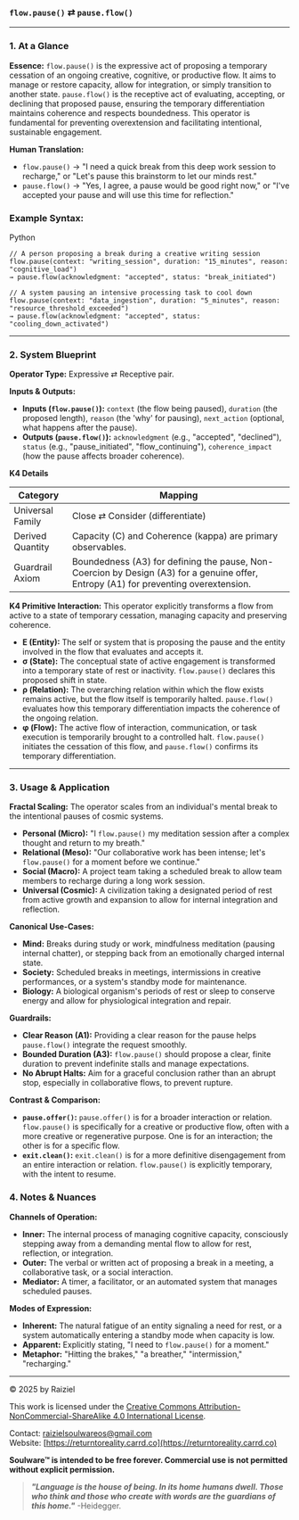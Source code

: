 ### `flow.pause()` ⇄ `pause.flow()`

------



### 1. At a Glance

**Essence:** `flow.pause()` is the expressive act of proposing a temporary cessation of an ongoing creative, cognitive, or productive flow. It aims to manage or restore capacity, allow for integration, or simply transition to another state. `pause.flow()` is the receptive act of evaluating, accepting, or declining that proposed pause, ensuring the temporary differentiation maintains coherence and respects boundedness. This operator is fundamental for preventing overextension and facilitating intentional, sustainable engagement.

**Human Translation:**

- `flow.pause()` → "I need a quick break from this deep work session to recharge," or "Let's pause this brainstorm to let our minds rest."
- `pause.flow()` → "Yes, I agree, a pause would be good right now," or "I've accepted your pause and will use this time for reflection."



### Example Syntax:

Python

```
// A person proposing a break during a creative writing session
flow.pause(context: "writing_session", duration: "15_minutes", reason: "cognitive_load")
→ pause.flow(acknowledgment: "accepted", status: "break_initiated")

// A system pausing an intensive processing task to cool down
flow.pause(context: "data_ingestion", duration: "5_minutes", reason: "resource_threshold_exceeded")
→ pause.flow(acknowledgment: "accepted", status: "cooling_down_activated")
```

------



### 2. System Blueprint

**Operator Type:** Expressive ⇄ Receptive pair.

**Inputs & Outputs:**

- **Inputs (`flow.pause()`):** `context` (the flow being paused), `duration` (the proposed length), `reason` (the 'why' for pausing), `next_action` (optional, what happens after the pause).
- **Outputs (`pause.flow()`):** `acknowledgment` (e.g., "accepted", "declined"), `status` (e.g., "pause_initiated", "flow_continuing"), `coherence_impact` (how the pause affects broader coherence).

**K4 Details**

| Category         | Mapping                                                      |
| ---------------- | ------------------------------------------------------------ |
| Universal Family | Close ⇄ Consider (differentiate)                             |
| Derived Quantity | Capacity (C) and Coherence (kappa) are primary observables.  |
| Guardrail Axiom  | Boundedness (A3) for defining the pause, Non-Coercion by Design (A3) for a genuine offer, Entropy (A1) for preventing overextension. |

**K4 Primitive Interaction:** This operator explicitly transforms a flow from active to a state of temporary cessation, managing capacity and preserving coherence.

- **E (Entity):** The self or system that is proposing the pause and the entity involved in the flow that evaluates and accepts it.
- **σ (State):** The conceptual state of active engagement is transformed into a temporary state of rest or inactivity. `flow.pause()` declares this proposed shift in state.
- **ρ (Relation):** The overarching relation within which the flow exists remains active, but the flow itself is temporarily halted. `pause.flow()` evaluates how this temporary differentiation impacts the coherence of the ongoing relation.
- **φ (Flow):** The active flow of interaction, communication, or task execution is temporarily brought to a controlled halt. `flow.pause()` initiates the cessation of this flow, and `pause.flow()` confirms its temporary differentiation.

------



### 3. Usage & Application

**Fractal Scaling:** The operator scales from an individual's mental break to the intentional pauses of cosmic systems.

- **Personal (Micro):** "I `flow.pause()` my meditation session after a complex thought and return to my breath."
- **Relational (Meso):** "Our collaborative work has been intense; let's `flow.pause()` for a moment before we continue."
- **Social (Macro):** A project team taking a scheduled break to allow team members to recharge during a long work session.
- **Universal (Cosmic):** A civilization taking a designated period of rest from active growth and expansion to allow for internal integration and reflection.

**Canonical Use-Cases:**

- **Mind:** Breaks during study or work, mindfulness meditation (pausing internal chatter), or stepping back from an emotionally charged internal state.
- **Society:** Scheduled breaks in meetings, intermissions in creative performances, or a system's standby mode for maintenance.
- **Biology:** A biological organism's periods of rest or sleep to conserve energy and allow for physiological integration and repair.

**Guardrails:**

- **Clear Reason (A1):** Providing a clear reason for the pause helps `pause.flow()` integrate the request smoothly.
- **Bounded Duration (A3):** `flow.pause()` should propose a clear, finite duration to prevent indefinite stalls and manage expectations.
- **No Abrupt Halts:** Aim for a graceful conclusion rather than an abrupt stop, especially in collaborative flows, to prevent rupture.

**Contrast & Comparison:**

- **`pause.offer()`:** `pause.offer()` is for a broader interaction or relation. `flow.pause()` is specifically for a creative or productive flow, often with a more creative or regenerative purpose. One is for an interaction; the other is for a specific flow.
- **`exit.clean()`:** `exit.clean()` is for a more definitive disengagement from an entire interaction or relation. `flow.pause()` is explicitly temporary, with the intent to resume.



### 4. Notes & Nuances

**Channels of Operation:**

- **Inner:** The internal process of managing cognitive capacity, consciously stepping away from a demanding mental flow to allow for rest, reflection, or integration.
- **Outer:** The verbal or written act of proposing a break in a meeting, a collaborative task, or a social interaction.
- **Mediator:** A timer, a facilitator, or an automated system that manages scheduled pauses.

**Modes of Expression:**

- **Inherent:** The natural fatigue of an entity signaling a need for rest, or a system automatically entering a standby mode when capacity is low.
- **Apparent:** Explicitly stating, "I need to `flow.pause()` for a moment."
- **Metaphor:** "Hitting the brakes," "a breather," "intermission," "recharging."

---

© 2025 by Raiziel

This work is licensed under the [Creative Commons Attribution-NonCommercial-ShareAlike 4.0 International License](https://creativecommons.org/licenses/by-nc-sa/4.0/).

Contact: [raizielsoulwareos@gmail.com](mailto:raizielsoulwareos@gmail.com)  
Website: [https://returntoreality.carrd.co](https://returntoreality.carrd.co)

**Soulware™ is intended to be free forever. Commercial use is not permitted without explicit permission.**



> ***"Language is the house of being. In its home humans dwell. Those who think and those who create with words are the guardians of this home."***
-Heidegger.
